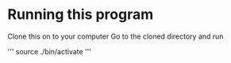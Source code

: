 # Running this program
Clone this on to your computer
Go to the cloned directory and run

''' source ./bin/activate '''